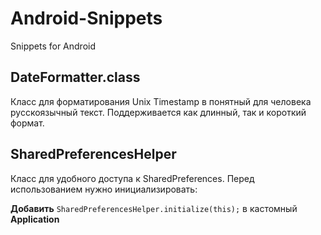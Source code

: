 # Android-Snippets
Snippets for Android

## DateFormatter.class ##
Класс для форматирования Unix Timestamp в понятный для человека русскоязычный текст. Поддерживается как длинный, так и короткий формат.

## SharedPreferencesHelper ##
Класс для удобного доступа к SharedPreferences. Перед использованием нужно инициализировать:

**Добавить** `SharedPreferencesHelper.initialize(this);` в кастомный **Application**
